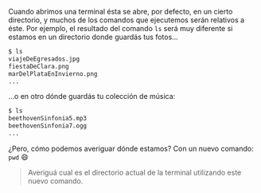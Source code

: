 Cuando abrimos una terminal ésta se abre, por defecto, en un cierto directorio, y muchos de los comandos que ejecutemos serán relativos a éste. Por ejemplo, el resultado del comando `ls` será muy diferente si estamos en un directorio donde guardás tus fotos... 

```bash
$ ls 
viajeDeEgresados.jpg
fiestaDeClara.png
marDelPlataEnInvierno.png
...
```

...o en otro dónde guardás tu colección de música:

```bash
$ ls 
beethovenSinfonia5.mp3
beethovenSinfonia7.ogg
...
```

¿Pero, cómo podemos averiguar dónde estamos? Con un nuevo comando: `pwd` :smile:

> Averiguá cual es el directorio actual de la terminal utilizando este nuevo comando. 



